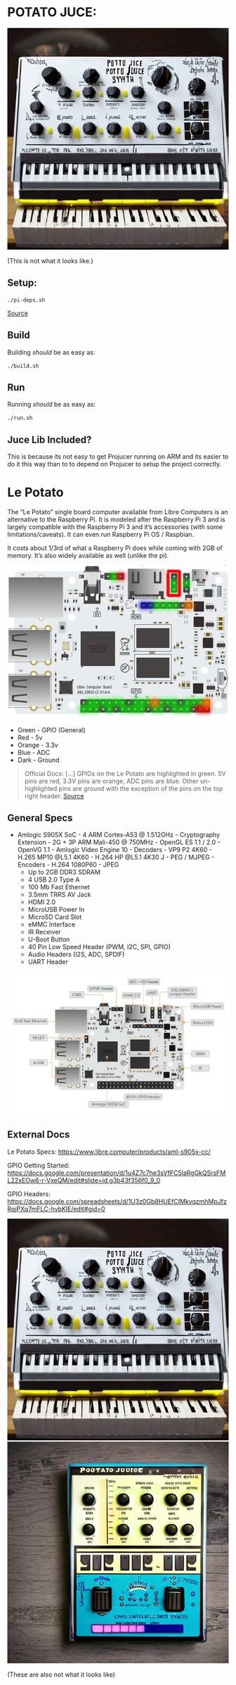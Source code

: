 # POTATO JUCE:

![proto2](docs/proto_lol/proto2.jpeg)

(This is not what it looks like.)

## Setup:
```
./pi-deps.sh
```
[Source](https://github.com/juce-framework/JUCE/blob/master/docs/Linux%20Dependencies.md)

## Build

Building *should* be as easy as:
```
./build.sh
```

## Run
Running *should* be as easy as:
```
./run.sh
```

## Juce Lib Included?
This is because its not easy to get Projucer running on ARM and its easier to do it this way than to to depend on Projucer to setup the project correctly. 

# Le Potato

The “Le Potato” single board computer available from Libre Computers is an alternative to the Raspberry Pi. It is modeled after the Raspberry Pi 3 and is largely compatible with the Raspberry Pi 3 and it’s accessories (with some limitations/caveats). It can even run Raspberry Pi OS / Raspbian.

It costs about 1/3rd of what a Raspberry Pi does while coming with 2GB of memory. It’s also widely available as well (unlike the pi).

![Board Image](docs/board_img.png)

- Green - GPIO (General)
- Red - 5v
- Orange - 3.3v
- Blue - ADC
- Dark - Ground

> Official Docs: [...] GPIOs on the Le Potato are highlighted in green. 5V pins are red, 3.3V pins are orange, ADC pins are blue. Other un-highlighted pins are ground with the exception of the pins on the top right header.
[Source](https://www.libre.computer/blogs/gpio-headers-reference-for-aml-s905x-cc/)

## General Specs

- Amlogic S905X SoC
       - 4 ARM Cortex-A53 @ 1.512GHz
            - Cryptography Extension
        - 2G + 3P ARM Mali-450 @ 750MHz
            - OpenGL ES 1.1 / 2.0
            - OpenVG 1.1
        - Amlogic Video Engine 10
            - Decoders
                - VP9 P2 4K60
                - H.265 MP10 @L5.1 4K60
                - H.264 HP @L5.1 4K30
               J - PEG / MJPEG
            - Encoders
                - H.264 1080P60
                - JPEG
    - Up to 2GB DDR3 SDRAM
    - 4 USB 2.0 Type A
    - 100 Mb Fast Ethernet
    - 3.5mm TRRS AV Jack
    - HDMI 2.0
    - MicroUSB Power In
    - MicroSD Card Slot
    - eMMC Interface
    - IR Receiver
    - U-Boot Button
    - 40 Pin Low Speed Header (PWM, I2C, SPI, GPIO)
    - Audio Headers (I2S, ADC, SPDIF)
    - UART Header

![image](docs/board_img2.png)

## External Docs

Le Potato Specs:
https://www.libre.computer/products/aml-s905x-cc/

GPIO Getting Started:
https://docs.google.com/presentation/d/1u4Z7c7he3sVfFC5laRgGkQSrsFML22xEOw6-r-VxeQM/edit#slide=id.g3b43f356f0_9_0

GPIO Headers:
https://docs.google.com/spreadsheets/d/1U3z0Gb8HUEfCIMkvqzmhMpJfzRqjPXq7mFLC-hvbKlE/edit#gid=0

![proto2](docs/proto_lol/proto2.jpeg)
![proto3](docs/proto_lol/proto3.jpeg)

(These are also not what it looks like)
